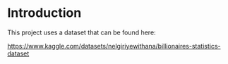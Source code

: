 # Introduction

This project uses a dataset that can be found here:

https://www.kaggle.com/datasets/nelgiriyewithana/billionaires-statistics-dataset
